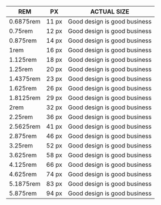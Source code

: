 | REM       | PX    | ACTUAL SIZE                  |
|-----------|-------|------------------------------|
| 0.6875rem | 11 px | Good design is good business |
| 0.75rem   | 12 px | Good design is good business |
| 0.875rem  | 14 px | Good design is good business |
| 1rem      | 16 px | Good design is good business |
| 1.125rem  | 18 px | Good design is good business |
| 1.25rem   | 20 px | Good design is good business |
| 1.4375rem | 23 px | Good design is good business |
| 1.625rem  | 26 px | Good design is good business |
| 1.8125rem | 29 px | Good design is good business |
| 2rem      | 32 px | Good design is good business |
| 2.25rem   | 36 px | Good design is good business |
| 2.5625rem | 41 px | Good design is good business |
| 2.875rem  | 46 px | Good design is good business |
| 3.25rem   | 52 px | Good design is good business |
| 3.625rem  | 58 px | Good design is good business |
| 4.125rem  | 66 px | Good design is good business |
| 4.625rem  | 74 px | Good design is good business |
| 5.1875rem | 83 px | Good design is good business |
| 5.875rem  | 94 px | Good design is good business |